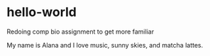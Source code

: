 # hello-world
Redoing comp bio assignment to get more familiar

My name is Alana and I love music, sunny skies, and matcha lattes.
